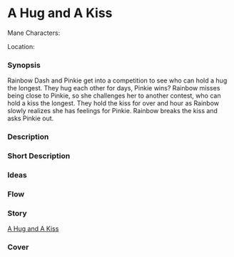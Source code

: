 # A Hug and A Kiss

Mane Characters: 

Location: 

### Synopsis
Rainbow Dash and Pinkie get into a competition to see who can hold a hug the longest. They hug each other for days, Pinkie wins? Rainbow misses being close to Pinkie, so she challenges her to another contest, who can hold a kiss the longest. They hold the kiss for over and hour as Rainbow slowly realizes she has feelings for Pinkie. Rainbow breaks the kiss and asks Pinkie out.

### Description


### Short Description


### Ideas


### Flow


### Story
[A Hug and A Kiss](./a-hug-and-a-kiss.md)

### Cover

